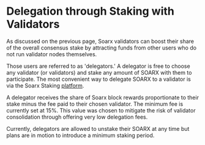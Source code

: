 # Delegation through Staking with Validators

As discussed on the previous page, Soarx validators can boost their share of the overall consensus stake by attracting funds from other users who do not run validator nodes themselves. 

Those users are referred to as 'delegators.' A delegator is free to choose any validator (or validators) and stake any amount of SOARX with them to participate. The most convenient way to delegate SOARX to a validator is via the Soarx Staking [platform](https://staking.soarxscan.org). 

A delegator receives the share of Soarx block rewards proportionate to their stake minus the fee paid to their chosen validator. The minimum fee is currently set at 15%. This value was chosen to mitigate the risk of validator consolidation through offering very low delegation fees.

Currently, delegators are allowed to unstake their SOARX at any time but plans are in motion to introduce a minimum staking period.   
